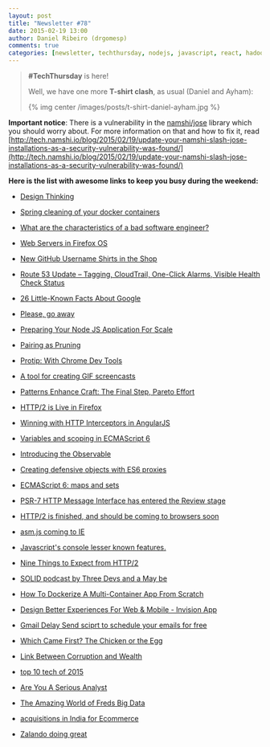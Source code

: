 ```yaml
---
layout: post
title: "Newsletter #78"
date: 2015-02-19 13:00
author: Daniel Ribeiro (drgomesp)
comments: true
categories: [newsletter, techthursday, nodejs, javascript, react, hadoop, docker, angularjs, socketio, elasticsearch ]
---
```


> **#TechThursday** is here!
>
> Well, we have one more **T-shirt clash**, as usual (Daniel and Ayham):
>
> {% img center /images/posts/t-shirt-daniel-ayham.jpg %}

**Important notice**: There is a vulnerability in the [namshi/jose](https://github.com/namshi/jose) library which you should worry about. For more
information on that and how to fix it, read [http://tech.namshi.io/blog/2015/02/19/update-your-namshi-slash-jose-installations-as-a-security-vulnerability-was-found/](http://tech.namshi.io/blog/2015/02/19/update-your-namshi-slash-jose-installations-as-a-security-vulnerability-was-found/)

**Here is the list with awesome links to keep you busy during the weekend:**

* [Design Thinking](http://buff.ly/1LaPOez)

* [Spring cleaning of your docker containers](http://buff.ly/1CBABiT)

* [What are the characteristics of a bad software engineer?](http://buff.ly/1vPyJno)

* [Web Servers in Firefox OS](http://buff.ly/17b09bp)

* [New GitHub Username Shirts in the Shop](http://buff.ly/1L4yibO)

<!-- more -->

* [Route 53 Update – Tagging, CloudTrail, One-Click Alarms, Visible Health Check Status](http://buff.ly/1zFDx9A)

* [26 Little-Known Facts About Google](http://buff.ly/1Mm3Qvm)

* [Please, go away](http://sethgodin.typepad.com/seths_blog/2015/01/please-go-away.html)

* [Preparing Your Node JS Application For Scale](https://www.youtube.com/watch?v=aMblC9C68sE)

* [Pairing as Pruning](https://www.facebook.com/notes/kent-beck/pairing-as-pruning/912024212163777)

* [Protip: With Chrome Dev Tools](https://twitter.com/addyosmani/status/563130061231235072?refsrc=email&s=11)

* [A tool for creating GIF screencasts](https://github.com/KeyboardFire/mkcast)

* [Patterns Enhance Craft: The Final Step, Pareto Effort](https://www.facebook.com/notes/kent-beck/patterns-enhance-craft-the-final-step-pareto-effort/914582455241286)

* [HTTP/2 is Live in Firefox](http://bitsup.blogspot.ae/2015/02/http2-is-live-in-firefox.html)

* [Winning with HTTP Interceptors in AngularJS](http://onehungrymind.com/winning-http-interceptors-angularjs/)

* [Variables and scoping in ECMAScript 6](http://www.2ality.com/2015/02/es6-scoping.html)

* [Introducing the Observable](https://egghead.io/lessons/javascript-introducing-the-observable)

* [Creating defensive objects with ES6 proxies](http://www.nczonline.net/blog/2014/04/22/creating-defensive-objects-with-es6-proxies/)

* [ECMAScript 6: maps and sets](http://www.2ality.com/2015/01/es6-maps-sets.html)

* [PSR-7 HTTP Message Interface has entered the Review stage](https://github.com/php-fig/fig-standards/blob/master/proposed/http-message.md)

* [HTTP/2 is finished, and should be coming to browsers soon](http://thenextweb.com/insider/2015/02/18/http2-first-major-update-http-sixteen-years-finalized/)

* [asm.js coming to IE](http://blogs.msdn.com/b/ie/archive/2015/02/18/bringing-asm-js-to-the-chakra-javascript-engine-in-windows-10.aspx)

* [Javascript's console lesser known features.](https://medium.com/@c2c/javascript-console-lesser-known-features-9fe3852ce48b)

* [Nine Things to Expect from HTTP/2](http://bit.ly/1zpq86F)

* [SOLID podcast by Three Devs and a May be](http://bit.ly/1CLrzzU)

* [How To Dockerize A Multi-Container App From Scratch](http://bit.ly/1LfWsAe)

* [Design Better Experiences For Web & Mobile - Invision App](http://bit.ly/1CLr6h4)

* [Gmail Delay Send sciprt to schedule your emails for free](http://bit.ly/17XtVSf)

* [Which Came First? The Chicken or the Egg](http://www.huffingtonpost.com/shelly-palmer/which-came-first-the-chic_b_6705482.html)

* [Link Between Corruption and Wealth](http://www.technologyreview.com/view/535081/data-mining-reveals-a-global-link-between-corruption-and-wealth/)

* [top 10 tech of 2015](http://www.technologyreview.com/lists/technologies/2015/)

* [Are You A Serious Analyst](http://www.webanalyticsworld.net/2015/02/are-you-a-serious-analyst.html)

* [The Amazing World of Freds Big Data](https://datafloq.com/read/amazing-world-freds-big-data/859)

* [acquisitions in India for Ecommerce](http://www.firstpost.com/business/its-official-snapdeal-acquires-designer-wear-portal-exclusively-com-2105465.html)

* [Zalando doing great](http://blogs.wsj.com/digits/2015/02/12/european-online-retailer-zalando-posts-first-annual-operating-profit/)
